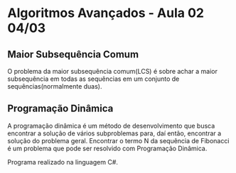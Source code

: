 # Algoritmos Avançados - Aula 02 04/03

## Maior Subsequência Comum

O problema da maior subsequência comum(LCS) é sobre achar a maior subsequência em todas as sequências em um conjunto de sequências(normalmente duas).

## Programação Dinâmica

A programação dinâmica é um método de desenvolvimento que busca encontrar a solução de vários subproblemas para, daí então, encontrar a solução do problema geral. Encontrar o termo N da sequência de Fibonacci é um problema que pode ser resolvido com Programação Dinâmica.

Programa realizado na linguagem C#.
